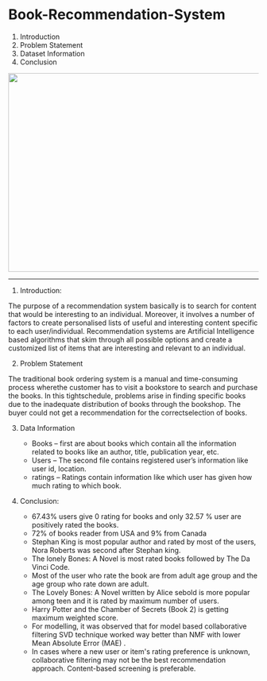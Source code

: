 # Book-Recommendation-System
1. Introduction
2. Problem Statement
3. Dataset Information
4. Conclusion

<p align="center">
  <img 
    width="750"
    height="400"
    src = "https://miro.medium.com/max/623/1*hQAQ8s0-mHefYH83uDanGA.gif">
</p>



*****

1. Introduction:

  The purpose of a recommendation system basically is to search for content that would be interesting to an individual. Moreover, it involves a number of factors to create personalised lists of useful and interesting content specific to each user/individual. Recommendation systems are Artificial Intelligence based algorithms that skim through all possible options and create a customized list of items that are interesting and relevant to an individual. 

2. Problem Statement

  The traditional book ordering system is a manual and time-consuming process wherethe customer has to visit a bookstore to search and purchase the books. In this tightschedule, problems arise in finding specific books due to the inadequate distribution of books through the bookshop. The buyer could not get a recommendation for the correctselection of books.

3. Data Information
    * Books – first are about books which contain all the information related to books like an author, title, publication year, etc.
    * Users – The second file contains registered user’s information like user id, location.
    * ratings –  Ratings contain information like which user has given how much rating to which book.
    
4. Conclusion:

    * 67.43% users give 0 rating for books and only 32.57 % user are positively rated the books.
    * 72% of books reader from USA and 9% from Canada
    * Stephan King is most popular author and rated by most of the users, Nora Roberts was second after Stephan king.
    * The lonely Bones: A Novel is most rated books followed by The Da Vinci Code.
    * Most of the user who rate the book are from adult age group and the age group who rate down are adult.
    * The Lovely Bones: A Novel written by Alice sebold is more popular among teen and it is rated by maximum number of users.
    * Harry Potter and the Chamber of Secrets (Book 2) is getting maximum weighted score.
    * For modelling, it was observed that for model based collaborative filtering SVD technique worked way better than NMF with lower Mean Absolute Error (MAE) .
    * In cases where a new user or item's rating preference is unknown, collaborative filtering may not be the best recommendation approach. Content-based screening is preferable.
